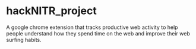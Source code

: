 # hackNITR_project
A google chrome extension that tracks productive web activity to help people understand how they spend time on the web and improve their web surfing habits.  
